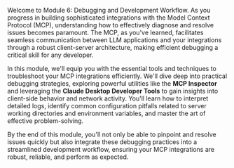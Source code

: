 Welcome to Module 6: Debugging and Development Workflow. As you progress in building sophisticated integrations with the Model Context Protocol (MCP), understanding how to effectively diagnose and resolve issues becomes paramount. The MCP, as you've learned, facilitates seamless communication between LLM applications and your integrations through a robust client-server architecture, making efficient debugging a critical skill for any developer.

In this module, we'll equip you with the essential tools and techniques to troubleshoot your MCP integrations efficiently. We'll dive deep into practical debugging strategies, exploring powerful utilities like the **MCP Inspector** and leveraging the **Claude Desktop Developer Tools** to gain insights into client-side behavior and network activity. You'll learn how to interpret detailed logs, identify common configuration pitfalls related to server working directories and environment variables, and master the art of effective problem-solving.

By the end of this module, you'll not only be able to pinpoint and resolve issues quickly but also integrate these debugging practices into a streamlined development workflow, ensuring your MCP integrations are robust, reliable, and perform as expected.